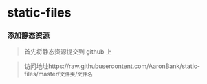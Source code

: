 # static-files

### 添加静态资源

> 首先将静态资源提交到 github 上

> 访问地址https://raw.githubusercontent.com/AaronBank/static-files/master/`文件夹`/`文件名`
